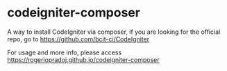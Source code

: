 codeigniter-composer
====================

A way to install CodeIgniter via composer, if you are looking for the official repo, go to https://github.com/bcit-ci/CodeIgniter

For usage and more info, please access https://rogeriopradoj.github.io/codeigniter-composer
